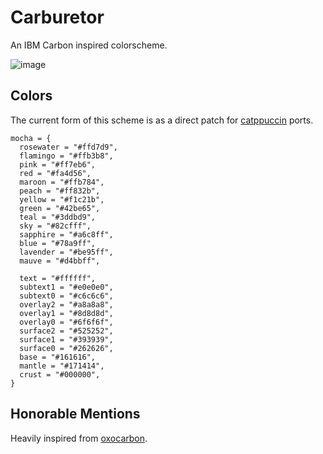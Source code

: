 # Carburetor

An IBM Carbon inspired colorscheme. 

![image](https://github.com/ozwaldorf/carburetor/assets/8976745/b37d7956-8230-4bed-ae56-4bcc56813ed3)

## Colors

The current form of this scheme is as a direct patch for [catppuccin](https://github.com/catppuccin/catppuccin) ports.

```
mocha = {
  rosewater = "#ffd7d9",
  flamingo = "#ffb3b8",
  pink = "#ff7eb6",
  red = "#fa4d56",
  maroon = "#ffb784",
  peach = "#ff832b",
  yellow = "#f1c21b",
  green = "#42be65",
  teal = "#3ddbd9",
  sky = "#82cfff",
  sapphire = "#a6c8ff",
  blue = "#78a9ff",
  lavender = "#be95ff",
  mauve = "#d4bbff",

  text = "#ffffff",
  subtext1 = "#e0e0e0",
  subtext0 = "#c6c6c6",
  overlay2 = "#a8a8a8",
  overlay1 = "#8d8d8d",
  overlay0 = "#6f6f6f",
  surface2 = "#525252",
  surface1 = "#393939",
  surface0 = "#262626",
  base = "#161616",
  mantle = "#171414",
  crust = "#000000",
}
```

## Honorable Mentions

Heavily inspired from [oxocarbon](https://github.com/nyoom-engineering/oxocarbon/).
